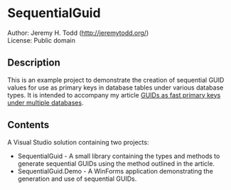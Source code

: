 ﻿SequentialGuid
==============

Author: Jeremy H. Todd (http://jeremytodd.org/)  
License: Public domain

Description
-----------

This is an example project to demonstrate the creation of sequential GUID values for use as primary keys in database tables under various database types.
It is intended to accompany my article [GUIDs as fast primary keys under multiple databases](http://www.codeproject.com/Articles/388157/GUIDs-as-fast-primary-keys-under-multiple-database).

Contents
--------

A Visual Studio solution containing two projects:

* SequentialGuid - A small library containing the types and methods to generate sequential GUIDs using the method outlined in the article.
* SequentialGuid.Demo - A WinForms application demonstrating the generation and use of sequential GUIDs.
